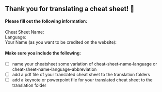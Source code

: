 ## Thank you for translating a cheat sheet! 🎉

#### Please fill out the following information:  

Cheat Sheet Name:  
Language:  
Your Name (as you want to be credited on the website):  


#### Make sure you include the following:
- [ ] name your cheatsheet some variation of cheat-sheet-name-language or cheat-sheet-name-language-abbreviation
- [ ] add a pdf file of your translated cheat sheet to the translation folders
- [ ] add a keynote or powerpoint file for your translated cheat sheet to the translation folder
